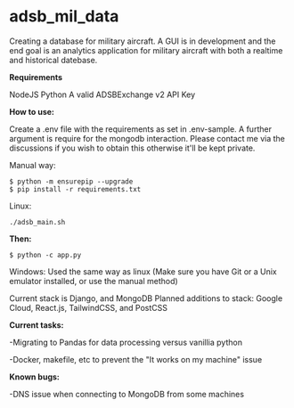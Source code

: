 # adsb_mil_data

Creating a database for military aircraft. A GUI is in development and the end goal is an analytics application for military aircraft with both a realtime and historical datebase.

**Requirements**

NodeJS
Python
A valid ADSBExchange v2 API Key

**How to use:**

Create a .env file with the requirements as set in .env-sample. A further argument is require for the mongodb interaction. Please contact me via the discussions if you wish to obtain this otherwise it'll be kept private.

Manual way:

```
$ python -m ensurepip --upgrade
$ pip install -r requirements.txt
```

Linux:

```
./adsb_main.sh
````

**Then:**

```
$ python -c app.py
```


Windows: Used the same way as linux (Make sure you have Git or a Unix emulator installed, or use the manual method)

Current stack is Django, and MongoDB
Planned additions to stack: Google Cloud, React.js, TailwindCSS, and PostCSS

**Current tasks:**

-Migrating to Pandas for data processing versus vanillia python

-Docker, makefile, etc to prevent the "It works on my machine" issue

**Known bugs:**

-DNS issue when connecting to MongoDB from some machines

